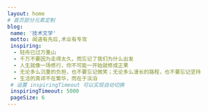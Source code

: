 ```yaml
---
layout: home
# 首页部分元素定制
blog:
 name: '技术文学'
 motto: 闻道有先后,术业有专攻
 inspiring:
  - 轻舟已过万重山
  - 千万不要因为走得太久，而忘记了我们为什么出发
  - 人生就像一场修行，你不可能一开始就修成正果
  - 无论多么沉重的负担，也不要忘记微笑；无论多么漫长的路程，也不要忘记坚持
  - 生活的真谛不在繁华，而在于淡泊
 # 设置 inspiringTimeout 可以实现自动切换
 inspiringTimeout: 5000
 pageSize: 6
---
```

